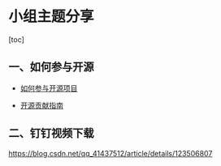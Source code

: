 # 小组主题分享

 [toc]

## 一、如何参与开源

- [如何参与开源项目](https://www.zhihu.com/question/353078587/answer/890604287)

- [开源贡献指南](https://shenyu.apache.org/community/contributor-guide/)

## 二、钉钉视频下载

https://blog.csdn.net/qq_41437512/article/details/123506807

